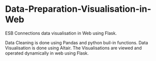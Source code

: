 # Data-Preparation-Visualisation-in-Web
ESB Connections data visualisation in Web using Flask.

Data Cleaning is done using Pandas and python buil-in functions.
Data Visualisation is done using Altair.
The Visualisations are viewed and operated dynamically in web using Flask.
